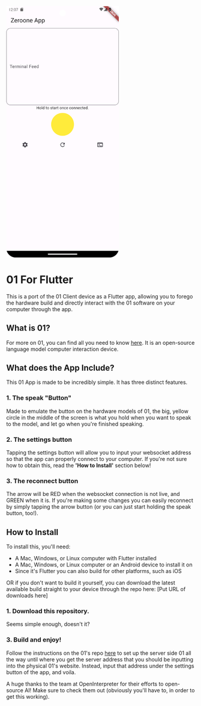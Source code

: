 <img src="https://github.com/Tonylib/o1_for_flutter/blob/master/img.png" width="300">

# 01 For Flutter

This is a port of the 01 Client device as a Flutter app, allowing you to forego the hardware build and directly interact with the 01 software on your computer through the app.

## What is 01?
For more on 01, you can find all you need to know [here](https://github.com/OpenInterpreter/01/). It is an open-source language model computer interaction device.

## What does the App Include?
This 01 App is made to be incredibly simple. It has three distinct features.

### 1. The speak "Button"
Made to emulate the button on the hardware models of 01, the big, yellow circle in the middle of the screen is what you hold when you want to speak to the model, and let go when you're finished speaking.

### 2. The settings button
Tapping the settings button will allow you to input your websocket address so that the app can properly connect to your computer. If you're not sure how to obtain this, read the **'How to Install'** section below!

### 3. The reconnect button
The arrow will be RED when the websocket connection is not live, and GREEN when it is. If you're making some changes you can easily reconnect by simply tapping the arrow button (or you can just start holding the speak button, too!).

## How to Install
To install this, you'll need:
- A Mac, Windows, or Linux computer with Flutter installed
- A Mac, Windows, or Linux computer or an Android device to install it on
- Since it's Flutter you can also build for other platforms, such as iOS

OR if you don't want to build it yourself, you can download the latest available build straight to your device through the repo here: [Put URL of downloads here]

### 1. Download this repository.
Seems simple enough, doesn't it?

### 3. Build and enjoy!
Follow the instructions on the 01's repo [here](https://github.com/OpenInterpreter/01/#guides) to set up the server side 01 all the way until where you get the server address that you should be inputting into the physical 01's website. Instead, input that address under the settings button of the app, and voila.

A huge thanks to the team at OpenInterpreter for their efforts to open-source AI! Make sure to check them out (obviously you'll have to, in order to get this working).
